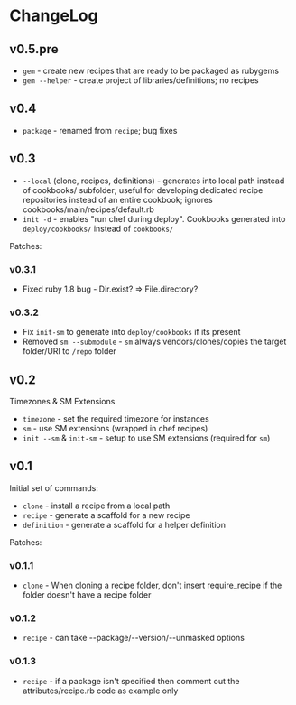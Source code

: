 # ChangeLog

## v0.5.pre

* `gem` - create new recipes that are ready to be packaged as rubygems
* `gem --helper` - create project of libraries/definitions; no recipes

## v0.4

* `package` - renamed from `recipe`; bug fixes

## v0.3

* `--local` (clone, recipes, definitions) - generates into local path instead of cookbooks/ subfolder; useful for developing dedicated recipe repositories instead of an entire cookbook; ignores cookbooks/main/recipes/default.rb
* `init -d` - enables "run chef during deploy". Cookbooks generated into `deploy/cookbooks/` instead of `cookbooks/`

Patches:

### v0.3.1

* Fixed ruby 1.8 bug - Dir.exist? => File.directory?

### v0.3.2

* Fix `init-sm` to generate into `deploy/cookbooks` if its present
* Removed `sm --submodule` - `sm` always vendors/clones/copies the target folder/URI to `/repo` folder

## v0.2

Timezones & SM Extensions

* `timezone` - set the required timezone for instances
* `sm` - use SM extensions (wrapped in chef recipes)
* `init --sm` & `init-sm` - setup to use SM extensions (required for `sm`)

## v0.1

Initial set of commands:

* `clone` - install a recipe from a local path
* `recipe` - generate a scaffold for a new recipe
* `definition` - generate a scaffold for a helper definition

Patches:

### v0.1.1

* `clone` - When cloning a recipe folder, don't insert require_recipe if the folder doesn't have a recipe folder

### v0.1.2

* `recipe` - can take --package/--version/--unmasked options

### v0.1.3

* `recipe` - if a package isn't specified then comment out the attributes/recipe.rb code as example only

